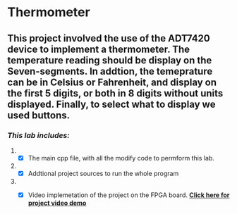 # Thermometer
## This project involved the use of the ADT7420 device to implement a thermometer. The temperature reading should be display on the Seven-segments. In addtion, the temeprature can be in Celsius or Fahrenheit, and display on the first 5 digits, or both in 8 digits without units displayed. Finally, to select what to display we used buttons.
### *This lab includes:*
1. - [x] The main cpp file, with all the modify code to permform this lab. 
2. - [x] Addtional project sources to run the whole program 
3. - [x] Video implemetation of the project on the FPGA board.
 **[Click here for project video demo](https://www.youtube.com/watch?v=cLhNRnmARYo)**

